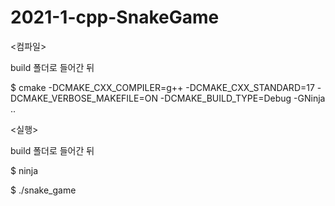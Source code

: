 # 2021-1-cpp-SnakeGame


<컴파일>

build 폴더로 들어간 뒤

$ cmake -DCMAKE_CXX_COMPILER=g++ -DCMAKE_CXX_STANDARD=17 -DCMAKE_VERBOSE_MAKEFILE=ON -DCMAKE_BUILD_TYPE=Debug -GNinja ..

<실행>

build 폴더로 들어간 뒤

$ ninja

$ ./snake_game

